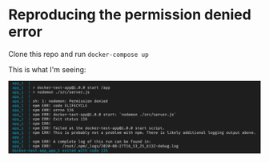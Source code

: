 # Reproducing the permission denied error 

Clone this repo and run `docker-compose up`

This is what I'm seeing:


![Error image](https://github.com/kurtcorbett/docker-test-app/blob/master/Screen%20Shot%202020-08-27%20at%201.02.35%20PM.png)
